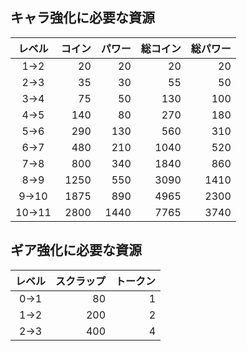 
## キャラ強化に必要な資源

| レベル | コイン | パワー | 総コイン | 総パワー |
| :---: | ---: | ---: | ---: | ---: |
| 1→2 | 20 | 20 | 20 | 20 |
| 2→3 | 35 | 30 | 55 | 50 |
| 3→4 | 75 | 50 | 130 | 100 |
| 4→5 | 140 | 80 | 270 | 180 |
| 5→6 | 290 | 130 | 560 | 310 |
| 6→7 | 480 | 210 | 1040 | 520 |
| 7→8 | 800 | 340 | 1840 | 860 |
| 8→9 | 1250 | 550 | 3090 | 1410 |
| 9→10 | 1875 | 890 | 4965 | 2300 |
| 10→11 | 2800 | 1440 | 7765 | 3740 |


## ギア強化に必要な資源
| レベル | スクラップ | トークン |
| :---: | ---: | ---: |
| 0→1 | 80 | 1 |
| 1→2 | 200 | 2 |
| 2→3 | 400 | 4 |

